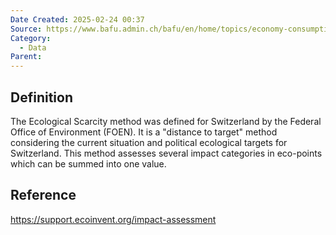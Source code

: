 ```yaml
---
Date Created: 2025-02-24 00:37
Source: https://www.bafu.admin.ch/bafu/en/home/topics/economy-consumption/economy-and-consumption-publications/publications-economy-and-consumption/eco-factors-switzerland.html
Category:
  - Data
Parent:
---
```

## Definition
The Ecological Scarcity method was defined for Switzerland by the Federal Office of Environment (FOEN). It is a "distance to target" method considering the current situation and political ecological targets for Switzerland. This method assesses several impact categories in eco-points which can be summed into one value.

## Reference
https://support.ecoinvent.org/impact-assessment